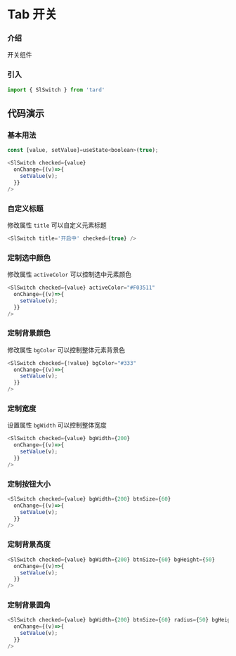 # Tab 开关
### 介绍
开关组件
### 引入
```js
import { SlSwitch } from 'tard'
```
## 代码演示
### 基本用法

```js
const [value, setValue]=useState<boolean>(true);

<SlSwitch checked={value}
  onChange={(v)=>{
    setValue(v);
  }} 
/>

```

### 自定义标题
修改属性 `title` 可以自定义元素标题
```js
<SlSwitch title='开启中' checked={true} />

```
### 定制选中颜色
修改属性 `activeColor` 可以控制选中元素颜色
```js
<SlSwitch checked={value} activeColor="#F03511"
  onChange={(v)=>{
    setValue(v);
  }} 
/>

```
### 定制背景颜色
修改属性 `bgColor` 可以控制整体元素背景色
```js
<SlSwitch checked={!value} bgColor="#333"
  onChange={(v)=>{
    setValue(v);
  }} 
/>

```
        
### 定制宽度
设置属性 `bgWidth` 可以控制整体宽度
```js
<SlSwitch checked={value} bgWidth={200}
  onChange={(v)=>{
    setValue(v);
  }} 
/>
```
### 定制按钮大小

```js
<SlSwitch checked={value} bgWidth={200} btnSize={60}
  onChange={(v)=>{
    setValue(v);
  }} 
/>
```
### 定制背景高度

```js
<SlSwitch checked={value} bgWidth={200} btnSize={60} bgHeight={50}
  onChange={(v)=>{
    setValue(v);
  }} 
/>
```
### 定制背景圆角

```js
<SlSwitch checked={value} bgWidth={200} btnSize={60} radius={50} bgHeight={50}
  onChange={(v)=>{
    setValue(v);
  }} 
/>
```

